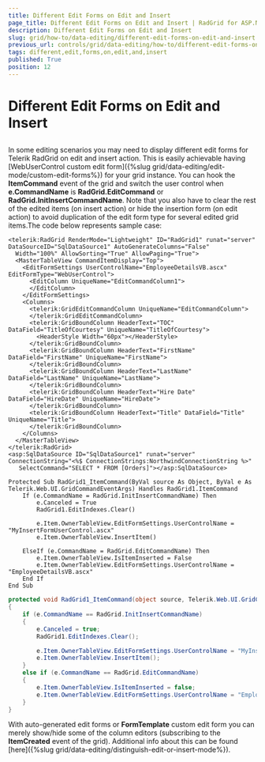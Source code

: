 ```yaml
---
title: Different Edit Forms on Edit and Insert
page_title: Different Edit Forms on Edit and Insert | RadGrid for ASP.NET AJAX Documentation
description: Different Edit Forms on Edit and Insert
slug: grid/how-to/data-editing/different-edit-forms-on-edit-and-insert
previous_url: controls/grid/data-editing/how-to/different-edit-forms-on-edit-and-insert
tags: different,edit,forms,on,edit,and,insert
published: True
position: 12
---
```


# Different Edit Forms on Edit and Insert



##

In some editing scenarios you may need to display different edit forms for Telerik RadGrid on edit and insert action. This is easily achievable having [WebUserControl custom edit form]({%slug grid/data-editing/edit-mode/custom-edit-forms%}) for your grid instance. You can hook the **ItemCommand** event of the grid and switch the user control when **e.CommandName** is **RadGrid.EditCommand** or **RadGrid.InitInsertCommandName**. Note that you also have to clear the rest of the edited items (on insert action) or hide the insertion form (on edit action) to avoid duplication of the edit form type for several edited grid items.The code below represents sample case:



````ASP.NET
<telerik:RadGrid RenderMode="Lightweight" ID="RadGrid1" runat="server" DataSourceID="SqlDataSource1" AutoGenerateColumns="False"
  Width="100%" AllowSorting="True" AllowPaging="True">
  <MasterTableView CommandItemDisplay="Top">
    <EditFormSettings UserControlName="EmployeeDetailsVB.ascx" EditFormType="WebUserControl">
      <EditColumn UniqueName="EditCommandColumn1">
      </EditColumn>
    </EditFormSettings>
    <Columns>
      <telerik:GridEditCommandColumn UniqueName="EditCommandColumn">
      </telerik:GridEditCommandColumn>
      <telerik:GridBoundColumn HeaderText="TOC" DataField="TitleOfCourtesy" UniqueName="TitleOfCourtesy">
        <HeaderStyle Width="60px"></HeaderStyle>
      </telerik:GridBoundColumn>
      <telerik:GridBoundColumn HeaderText="FirstName" DataField="FirstName" UniqueName="FirstName">
      </telerik:GridBoundColumn>
      <telerik:GridBoundColumn HeaderText="LastName" DataField="LastName" UniqueName="LastName">
      </telerik:GridBoundColumn>
      <telerik:GridBoundColumn HeaderText="Hire Date" DataField="HireDate" UniqueName="HireDate">
      </telerik:GridBoundColumn>
      <telerik:GridBoundColumn HeaderText="Title" DataField="Title" UniqueName="Title">
      </telerik:GridBoundColumn>
    </Columns>
  </MasterTableView>
</telerik:RadGrid>
<asp:SqlDataSource ID="SqlDataSource1" runat="server" ConnectionString="<%$ ConnectionStrings:NorthwindConnectionString %>"
   SelectCommand="SELECT * FROM [Orders]"></asp:SqlDataSource>
````
````VB
Protected Sub RadGrid1_ItemCommand(ByVal source As Object, ByVal e As Telerik.Web.UI.GridCommandEventArgs) Handles RadGrid1.ItemCommand
    If (e.CommandName = RadGrid.InitInsertCommandName) Then
        e.Canceled = True
        RadGrid1.EditIndexes.Clear()

        e.Item.OwnerTableView.EditFormSettings.UserControlName = "MyInsertFormUserControl.ascx"
        e.Item.OwnerTableView.InsertItem()

    ElseIf (e.CommandName = RadGrid.EditCommandName) Then
        e.Item.OwnerTableView.IsItemInserted = False
        e.Item.OwnerTableView.EditFormSettings.UserControlName = "EmployeeDetailsVB.ascx"
    End If
End Sub
````
````C#
protected void RadGrid1_ItemCommand(object source, Telerik.Web.UI.GridCommandEventArgs e)
{
    if (e.CommandName == RadGrid.InitInsertCommandName)
    {
        e.Canceled = true;
        RadGrid1.EditIndexes.Clear();

        e.Item.OwnerTableView.EditFormSettings.UserControlName = "MyInsertFormUserControl.ascx";
        e.Item.OwnerTableView.InsertItem();
    }
    else if (e.CommandName == RadGrid.EditCommandName)
    {
        e.Item.OwnerTableView.IsItemInserted = false;
        e.Item.OwnerTableView.EditFormSettings.UserControlName = "EmployeeDetailsVB.ascx";
    }
}
````


With auto-generated edit forms or **FormTemplate** custom edit form you can merely show/hide some of the column editors (subscribing to the **ItemCreated** event of the grid). Additional info about this can be found [here]({%slug grid/data-editing/distinguish-edit-or-insert-mode%}).
